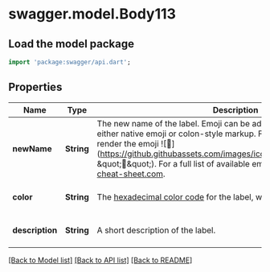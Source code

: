 # swagger.model.Body113

## Load the model package
```dart
import 'package:swagger/api.dart';
```

## Properties
Name | Type | Description | Notes
------------ | ------------- | ------------- | -------------
**newName** | **String** | The new name of the label. Emoji can be added to label names, using either native emoji or colon-style markup. For example, typing &#x60;:strawberry:&#x60; will render the emoji ![:strawberry:](https://github.githubassets.com/images/icons/emoji/unicode/1f353.png \&quot;:strawberry:\&quot;). For a full list of available emoji and codes, see [emoji-cheat-sheet.com](http://emoji-cheat-sheet.com/). | [optional] [default to null]
**color** | **String** | The [hexadecimal color code](http://www.color-hex.com/) for the label, without the leading &#x60;#&#x60;. | [optional] [default to null]
**description** | **String** | A short description of the label. | [optional] [default to null]

[[Back to Model list]](../README.md#documentation-for-models) [[Back to API list]](../README.md#documentation-for-api-endpoints) [[Back to README]](../README.md)

